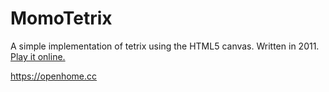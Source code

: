 MomoTetrix
==========

A simple implementation of tetrix using the HTML5 canvas. Written in 2011. [Play it online.](http://openhome.cc/Gossip/MomoTetrix/MomoTetrix.html)

https://openhome.cc
